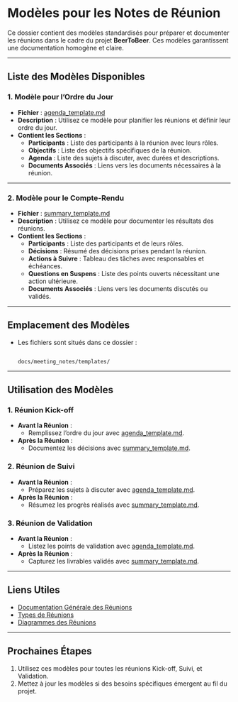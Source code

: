 # Modèles pour les Notes de Réunion

Ce dossier contient des modèles standardisés pour préparer et documenter les réunions dans le cadre du projet **BeerToBeer**. Ces modèles garantissent une documentation homogène et claire.

---

## **Liste des Modèles Disponibles**

### **1. Modèle pour l’Ordre du Jour**

- **Fichier** : [agenda_template.md](agenda_template.md)
- **Description** :
  Utilisez ce modèle pour planifier les réunions et définir leur ordre du jour.
- **Contient les Sections** :
  - **Participants** : Liste des participants à la réunion avec leurs rôles.
  - **Objectifs** : Liste des objectifs spécifiques de la réunion.
  - **Agenda** : Liste des sujets à discuter, avec durées et descriptions.
  - **Documents Associés** : Liens vers les documents nécessaires à la réunion.

---

### **2. Modèle pour le Compte-Rendu**

- **Fichier** : [summary_template.md](summary_template.md)
- **Description** :
  Utilisez ce modèle pour documenter les résultats des réunions.
- **Contient les Sections** :
  - **Participants** : Liste des participants et de leurs rôles.
  - **Décisions** : Résumé des décisions prises pendant la réunion.
  - **Actions à Suivre** : Tableau des tâches avec responsables et échéances.
  - **Questions en Suspens** : Liste des points ouverts nécessitant une action ultérieure.
  - **Documents Associés** : Liens vers les documents discutés ou validés.

---

## **Emplacement des Modèles**

- Les fichiers sont situés dans ce dossier :
  ```

  docs/meeting_notes/templates/

  ```

---

## **Utilisation des Modèles**

### **1. Réunion Kick-off**

- **Avant la Réunion** :
  - Remplissez l’ordre du jour avec [agenda_template.md](agenda_template.md).
- **Après la Réunion** :
  - Documentez les décisions avec [summary_template.md](summary_template.md).

### **2. Réunion de Suivi**

- **Avant la Réunion** :
  - Préparez les sujets à discuter avec [agenda_template.md](agenda_template.md).
- **Après la Réunion** :
  - Résumez les progrès réalisés avec [summary_template.md](summary_template.md).

### **3. Réunion de Validation**

- **Avant la Réunion** :
  - Listez les points de validation avec [agenda_template.md](agenda_template.md).
- **Après la Réunion** :
  - Capturez les livrables validés avec [summary_template.md](summary_template.md).

---

## **Liens Utiles**

- [Documentation Générale des Réunions](../README.md)
- [Types de Réunions](../../meetings/meeting_types.md)
- [Diagrammes des Réunions](../../meetings/)

---

## **Prochaines Étapes**

1. Utilisez ces modèles pour toutes les réunions Kick-off, Suivi, et Validation.
2. Mettez à jour les modèles si des besoins spécifiques émergent au fil du projet.
